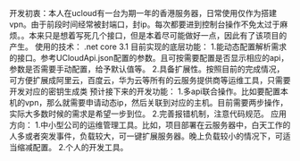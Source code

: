 开发初衷：本人在ucloud有一台为期一年的香港服务器，日常使用仅作为搭建vpn。由于前段时间经常被封端口，封ip。每次都要进到控制台操作不免太过于麻烦。。本来只是想着写死几个接口，但是本着尽可能做好一点，因此有了该项目的产生。
使用的技术：
.net core 3.1
目前实现的底层功能：
1.能动态配置解析需求的接口。参考UCloudApi.json配置的参数。且可按需要配置是否显示相应的api，参数是否需要手动配置，给予默认值等。
2.具备扩展性。按照目前的完成情况，可方便扩展成阿里云，百度云，华为云等所有的云服务提供商等运维工具，只需要开发对应的密钥生成类
预计接下来的开发功能：
1.多api联合操作。比如要配置本机的vpn，那么就需要申请动态ip，然后关联到对应的主机。目前需要两步操作，实际大多数时候的需求是希望一步到位。
2.完善报错机制，注意代码规范。
应用方向：
1.中小型公司的运维管理工具。比如，项目部署在云服务器中，白天工作的人多或者突发事件，负载较大，可一键扩展服务器。晚上负载较小的情况下，可适当缩减配置。
2.个人的开发工具。
